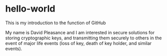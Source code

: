 # hello-world
This is my introduction to the function of GitHub

My name is David Pleasance and I am interested in secure solutions for storing cryptographic keys, and transmitting them securely to others in the event of major life events (loss of key, death of key holder, and similar events).
